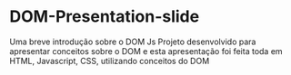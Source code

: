 # DOM-Presentation-slide
Uma breve introdução sobre o DOM Js
 Projeto desenvolvido para apresentar conceitos sobre o DOM e esta apresentação foi feita toda em HTML, Javascript, CSS, utilizando conceitos do DOM
